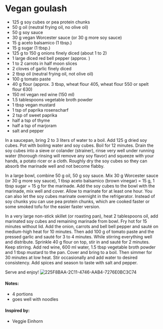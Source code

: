 # Vegan goulash

* 125 g soy cubes or pea protein chunks
* 50 g oil (neutral frying oil, no olive oil)
* 50 g soy sauce
* 30 g vegan Worcester sauce (or 30 g more soy sauce)
* 15 g aceto balsamico (1 tbsp.)
* 15 g sugar (1 tbsp.)
* 125 g to 150 g onions finely diced (about 1 to 2)
* 1 large diced red bell pepper (approx. )
* 1 to 2 carrots in half moon slices
* 2 cloves of garlic finely diced
* 2 tbsp oil (neutral frying oil, not olive oil)
* 100 g tomato paste
* 40 g flour (approx. 3 tbsp, wheat flour 405, wheat flour 550 or spelt flour 630)
* 150 ml vegan red wine (150 ml)
* 1.5 tablespoons vegetable broth powder
* 1 tbsp vegan mustard
* 1 tsp of paprika rosenscharf
* 2 tsp of sweet paprika
* half a tsp of thyme
* half a tsp of marjoram
* salt and pepper


In a saucepan, bring 2 to 3 liters of water to a boil. Add 125 g dried soy cubes. 
Pot with boiling water and soy cubes. Boil for 12 minutes. Drain the soy cubes into a sieve or colander (strainer), rinse very well under running water (thorough rinsing will remove any soy flavor) and squeeze with your hands, a potato ricer or a cloth. Roughly dry the soy cubes so they can absorb the marinade well and not become flabby.

In a large bowl, combine 50 g oil, 50 g soy sauce. Mix 30 g Worcester sauce (or 30 g more soy sauce), 1 tbsp aceto balsamico (brown vinegar) = 15 g, 1 tbsp sugar = 15 g for the marinade. Add the soy cubes to the bowl with the marinade, mix well and cover. Allow to marinate for at least one hour.  You can also let the soy cubes marinate overnight in the refrigerator.
Instead of soy chunks you can use pea protein chunks, which are cooked faster or some smoked tofu for the easier faster version.

In a very large non-stick skillet (or roasting pan), heat 2 tablespoons oil, add marinated soy cubes and remaining marinade from bowl. Fry hot for 15 minutes without lid.
Add the onion, carrots and bell bell pepper and sauté on medium-high heat for 10 minutes. 
Then add 100 g of tomato paste and the pressed garlic and sauté for 3 to 4 minutes. While stirring everything well and distribute. 
Sprinkle 40 g flour on top, stir in and sauté for 2 minutes. Keep stirring. 
Add red wine, 600 ml water, 1.5 tbsp vegetable broth powder and 1 tbsp mustard to the pan. 
Cover and bring to a boil. Then simmer for 30 minutes at low heat. Stir occasionally and add water to desired consistency. Add spices and season to taste with salt and pepper. 

Serve and enjoy!
![225F8BAA-2C11-4746-AAB4-7276E0BC3C74](https://user-images.githubusercontent.com/23620851/171143506-14303281-d553-451d-a937-63c842f1adbe.JPG)


#### Notes: 
* 4 portions
* goes well with noodles

#### Inspired by:
* Veggie Einhorn

